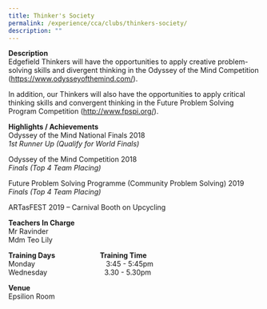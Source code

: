 ```yaml
---
title: Thinker's Society
permalink: /experience/cca/clubs/thinkers-society/
description: ""
---
```

**Description** <br>
Edgefield Thinkers will have the opportunities to apply creative problem-solving skills and divergent thinking in the Odyssey of the Mind Competition (https://www.odysseyofthemind.com/). 

In addition, our Thinkers will also have the opportunities to apply critical thinking skills and convergent thinking in the Future Problem Solving Program Competition (http://www.fpspi.org/).  

**Highlights / Achievements** <br>
Odyssey of the Mind National Finals 2018 <br>
_1st Runner Up (Qualify for World Finals)_

Odyssey of the Mind Competition 2018 <br>
_Finals (Top 4 Team Placing)_

  
Future Problem Solving Programme (Community Problem Solving) 2019 <br>
_Finals (Top 4 Team Placing)_

ARTasFEST 2019 – Carnival Booth on Upcycling

**Teachers In Charge** <br>
Mr Ravinder <br>
Mdm Teo Lily

**Training Days                           Training Time** <br>
Monday                                    3:45 - 5:45pm <br>
Wednesday                             3.30 - 5.30pm

**Venue** <br>
Epsilion Room